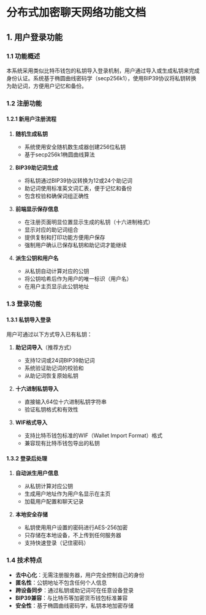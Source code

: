 # 分布式加密聊天网络功能文档

## 1. 用户登录功能

### 1.1 功能概述

本系统采用类似比特币钱包的私钥导入登录机制，用户通过导入或生成私钥来完成身份认证。系统基于椭圆曲线密码学（secp256k1），使用BIP39协议将私钥转换为助记词，方便用户记忆和备份。

### 1.2 注册功能

#### 1.2.1 新用户注册流程
1. **随机生成私钥**
   - 系统使用安全随机数生成器创建256位私钥
   - 基于secp256k1椭圆曲线算法

2. **BIP39助记词生成**
   - 将私钥通过BIP39协议转换为12或24个助记词
   - 助记词使用标准英文词汇表，便于记忆和备份
   - 包含校验和确保词组正确性

3. **前端显示保存信息**
   - 在注册页面明显位置显示生成的私钥（十六进制格式）
   - 显示对应的助记词组合
   - 提供复制和打印功能方便用户保存
   - 强制用户确认已保存私钥和助记词才能继续

4. **派生公钥和用户名**
   - 从私钥自动计算对应的公钥
   - 将公钥哈希后作为用户的唯一标识（用户名）
   - 在用户主页显示此公钥地址

### 1.3 登录功能

#### 1.3.1 私钥导入登录
用户可通过以下方式导入已有私钥：

1. **助记词导入**（推荐方式）
   - 支持12词或24词BIP39助记词
   - 系统验证助记词的校验和
   - 从助记词恢复原始私钥

2. **十六进制私钥导入**
   - 直接输入64位十六进制私钥字符串
   - 验证私钥格式和有效性

3. **WIF格式导入**
   - 支持比特币钱包标准的WIF（Wallet Import Format）格式
   - 兼容现有比特币钱包导出的私钥

#### 1.3.2 登录后处理
1. **自动派生用户信息**
   - 从私钥计算对应公钥
   - 生成用户地址作为用户名显示在主页
   - 加载用户配置和聊天记录

2. **本地安全存储**
   - 私钥使用用户设置的密码进行AES-256加密
   - 只存储在本地设备，不上传到任何服务器
   - 支持快速登录（记住密码）

### 1.4 技术特点

- **去中心化**：无需注册服务器，用户完全控制自己的身份
- **匿名性**：公钥地址不包含任何个人信息
- **跨设备同步**：通过私钥或助记词可在任意设备登录
- **BIP39兼容**：与比特币等加密货币钱包标准兼容
- **安全性**：基于椭圆曲线密码学，私钥本地加密存储
